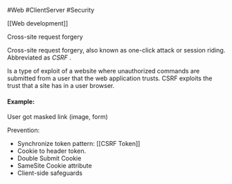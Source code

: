 #Web #ClientServer #Security

[[Web development]]

Cross-site request forgery

Cross-site request forgery, also known as one-click attack or session riding. Abbreviated as *CSRF* .

Is a type of exploit of a website where unauthorized commands are submitted from a user that the web application trusts. CSRF exploits the trust that a site has in a user browser. 

#### Example:
User got masked link (image, form)


Prevention:

- Synchronize token pattern: [[CSRF Token]]
- Cookie to header token. 
- Double Submit Cookie
- SameSite Cookie attribute
- Client-side safeguards